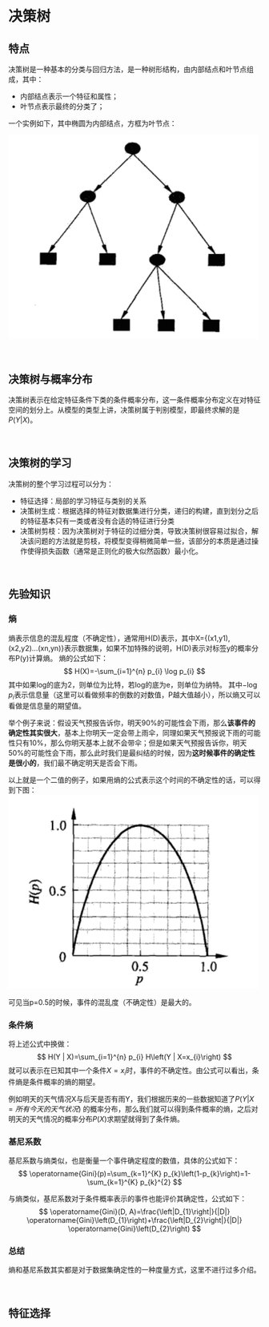 # 决策树

## 特点
决策树是一种基本的分类与回归方法，是一种树形结构，由内部结点和叶节点组成，其中：
- 内部结点表示一个特征和属性；
- 叶节点表示最终的分类了；

一个实例如下，其中椭圆为内部结点，方框为叶节点：

<img src="imgs/2019-06-27-22-41-22.png" width=500>

&nbsp;
## 决策树与概率分布
决策树表示在给定特征条件下类的条件概率分布，这一条件概率分布定义在对特征空间的划分上。从模型的类型上讲，决策树属于判别模型，即最终求解的是$P(Y|X)$。

&nbsp;
## 决策树的学习
决策树的整个学习过程可以分为：
- 特征选择：局部的学习特征与类别的关系
- 决策树生成：根据选择的特征对数据集进行分类，递归的构建，直到划分之后的特征基本只有一类或者没有合适的特征进行分类
- 决策树剪枝：因为决策树对于特征的过细分类，导致决策树很容易过拟合，解决该问题的方法就是剪枝，将模型变得稍微简单一些，该部分的本质是通过操作使得损失函数（通常是正则化的极大似然函数）最小化。

&nbsp;
## 先验知识
### 熵
熵表示信息的混乱程度（不确定性），通常用H(D)表示，其中X={(x1,y1), (x2,y2)...(xn,yn)}表示数据集，如果不加特殊的说明，H(D)表示对标签y的概率分布P(y)计算熵。
熵的公式如下：
$$
H(X)=-\sum_{i=1}^{n} p_{i} \log p_{i}
$$
其中如果log的底为2，则单位为比特，若log的底为e，则单位为纳特。
其中$-\log p_{i}$表示信息量（这里可以看做频率的倒数的对数值，P越大值越小），所以熵又可以看做是信息量的期望值。

举个例子来说：假设天气预报告诉你，明天90%的可能性会下雨，那么**该事件的确定性其实很大**，基本上你明天一定会带上雨伞，同理如果天气预报说下雨的可能性只有10%，那么你明天基本上就不会带伞；但是如果天气预报告诉你，明天50%的可能性会下雨，那么此时我们是最纠结的时候，因为**这时候事件的确定性是很小的**，我们最不确定明天是否会下雨。

以上就是一个二值的例子，如果用熵的公式表示这个时间的不确定性的话，可以得到下图：
<img src="imgs/2019-06-28-13-29-35.png" width=500>

可见当p=0.5的时候，事件的混乱度（不确定性）是最大的。

### 条件熵
将上述公式中换做：
$$
H(Y | X)=\sum_{i=1}^{n} p_{i} H\left(Y | X=x_{i}\right)
$$
就可以表示在已知其中一个条件$X=x_i$时，事件的不确定性。由公式可以看出，条件熵是条件概率的熵的期望。

例如明天的天气情况X与后天是否有雨Y，我们根据历来的一些数据知道了$P(Y|X={所有今天的天气状况})$ 的概率分布，那么我们就可以得到条件概率的熵，之后对明天的天气情况的概率分布$P(X)$求期望就得到了条件熵。

### 基尼系数
基尼系数与熵类似，也是衡量一个事件确定程度的数值，具体的公式如下：
$$
\operatorname{Gini}(p)=\sum_{k=1}^{K} p_{k}\left(1-p_{k}\right)=1-\sum_{k=1}^{K} p_{k}^{2}
$$

与熵类似，基尼系数对于条件概率表示的事件也能评价其确定性，公式如下：
$$
\operatorname{Gini}(D, A)=\frac{\left|D_{1}\right|}{|D|} \operatorname{Gini}\left(D_{1}\right)+\frac{\left|D_{2}\right|}{|D|} \operatorname{Gini}\left(D_{2}\right)
$$

### 总结
熵和基尼系数其实都是对于数据集确定性的一种度量方式，这里不进行过多介绍。

&nbsp;
## 特征选择
